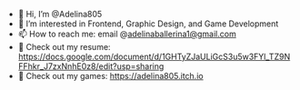 - 👋 Hi, I’m @Adelina805
- 👀 I’m interested in Frontend, Graphic Design, and Game Development
- 📫 How to reach me: email @adelinaballerina1@gmail.com
- 📄 Check out my resume: https://docs.google.com/document/d/1GHTyZJaULiGcS3u5w3FYl_TZ9NFFhkr_J7zxNnhE0z8/edit?usp=sharing
- 👾 Check out my games: https://adelina805.itch.io

<!---
Adelina805/Adelina805 is a ✨ special ✨ repository because its `README.md` (this file) appears on your GitHub profile.
You can click the Preview link to take a look at your changes.
--->
